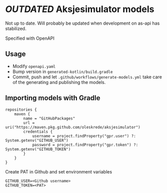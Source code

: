 # *OUTDATED* Aksjesimulator models

Not up to date. Will probably be updated when development on 
as-api has stabilized. 

Specified with OpenAPI

## Usage

- Modify `openapi.yaml`
- Bump version in `generated-kotlin/build.gradle`
- Commit, push and let `.github/workflows/generate-models.yml` take care of the generating and publishing the models.

## Importing models with Gradle

```
repositories {
    maven {
        name = "GitHubPackages"
        url = uri("https://maven.pkg.github.com/oleskrede/aksjesimulator")
        credentials {
            username = project.findProperty("gpr.user") ?: System.getenv("GITHUB_USER")
            password = project.findProperty("gpr.token") ?: System.getenv("GITHUB_TOKEN")
        }
    }
}
```

Create PAT in Github and set environment variables
```
GITHUB_USER=<Github username>
GITHUB_TOKEN=<PAT>
```
